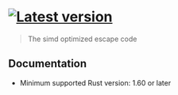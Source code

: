 # [![Latest version](https://img.shields.io/crates/v/v_escape_codegen.svg)](https://crates.io/crates/v_escape_codegen) 
> The simd optimized escape code

## Documentation

* Minimum supported Rust version: 1.60 or later
